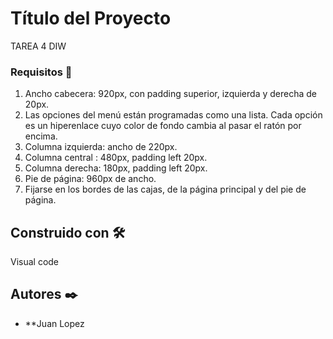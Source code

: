 # Título del Proyecto

TAREA 4 DIW

### Requisitos 🔧

1. Ancho cabecera: 920px, con padding superior, izquierda y derecha de 20px.
2. Las opciones del menú están programadas como una lista.
    Cada opción es un hiperenlace cuyo color de fondo cambia al pasar el ratón por encima.
3. Columna izquierda: ancho de 220px.
4. Columna central : 480px, padding left 20px.
5. Columna derecha: 180px, padding left 20px.
6. Pie de página: 960px de ancho.
7. Fijarse en los bordes de las cajas, de la página principal y del pie de página.

## Construido con 🛠️

Visual code

## Autores ✒️

* **Juan Lopez

